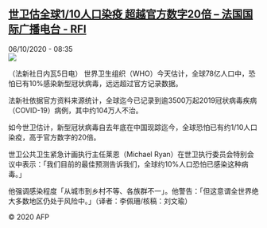 <!--1601970905000-->
[世卫估全球1/10人口染疫 超越官方数字20倍 – 法国国际广播电台 - RFI](http://www.rfi.fr//cn/contenu/20201006-%E4%B8%96%E5%8D%AB%E4%BC%B0%E5%85%A8%E7%90%83110%E4%BA%BA%E5%8F%A3%E6%9F%93%E7%96%AB-%E8%B6%85%E8%B6%8A%E5%AE%98%E6%96%B9%E6%95%B0%E5%AD%9720%E5%80%8D)
------

<div>06/10/2020 - 08:35</div><img src="https://s.rfi.fr/media/display/c18d00d4-07a1-11eb-beed-005056bff430/w:310/p:16x9/int0006b.201006143503.jpg"><div class="t-content__body u-clearfix"><p>（法新社日内瓦5日电）    世界卫生组织（WHO）今天估计，全球78亿人口中，恐怕已有10%感染新型冠状病毒，远远超过官方记录数据。</p><p>    法新社依据官方资料来源统计，全球迄今已记录到逾3500万起2019冠状病毒疾病（COVID-19）病例，其中约104万人不治。</p><p>    如今世卫估计，新型冠状病毒自去年底在中国现踪迄今，全球恐怕已有约1/10人口染疫，高于官方数字的20倍。</p><p>    世卫公共卫生紧急计画执行主任莱恩（Michael Ryan）在世卫执行委员会特别会议中表示：「我们目前的最佳预测告诉我们，全球约10%人口恐怕已感染这种病毒。」</p><p>    他强调感染程度「从城市到乡村不等、各族群不一」。他警告：「但这意谓全世界绝大多数地区仍处于风险中。」（译者：李佩珊/核稿：刘文瑜）</p><p class="t-copyright">© 2020 AFP</p>        </div>
